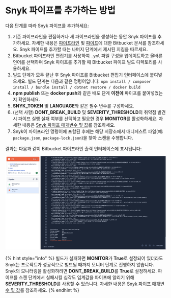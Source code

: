 # Snyk 파이프를 추가하는 방법

다음 단계를 따라 Snyk 파이프를 추가하세요:

1. 기존 파이프라인을 편집하거나 새 파이프라인을 생성하는 동안 Snyk 파이프를 추가하세요. 자세한 내용은 [파이프라인](https://confluence.atlassian.com/bitbucket/configure-bitbucket-pipelines-yml-792298910.html) 및 [파이프](https://support.atlassian.com/bitbucket-cloud/docs/pipes/)에 대한 Bitbucket 문서를 참조하세요. Snyk 파이프를 추가할 때는 나머지 단계에서 제시된 지침을 따르세요.
2. Bitbucket 파이프라인 편집기를 사용하여 `.yml` 파일 구성을 업데이트하고 올바른 언어를 선택하며 Snyk 파이프를 추가할 때 Bitbucket 파이프 빌드 디렉토리를 사용하세요.
3. 빌드 단계가 모두 끝난 후 Snyk 파이프를 Bitbucket 편집기 인터페이스에 붙여넣으세요. 빌드 단계는 다음과 같은 명령어입니다: `npm install / composer install / bundle install / dotnet restore / docker build`
4. **npm publish** 또는 **docker push**와 같은 배포 단계 **이전에** 파이프를 붙여넣었는지 확인하세요.
5. **SNYK\_TOKEN** 및 **LANGUAGE**와 같은 필수 변수를 구성하세요.
6. (선택 사항) **DONT\_BREAK\_BUILD** 및 **SEVERITY\_THRESHOLD**의 취약점 발견 시 파이프 실행 실패 여부를 선택하고 필요한 경우 **MONITOR**를 활성화하세요. 자세한 내용은 [Snyk 파이프 매개변수 및 값](snyk-pipe-parameters-and-values-bitbucket-cloud.md)를 참조하세요.
7. Snyk이 파이프라인 명령어에 포함된 후에는 해당 저장소에서 매니페스트 파일(예: `package.json`, `package-lock.json`)을 찾아 스캔을 수행합니다.

결과는 다음과 같이 Bitbucket 파이프라인 출력 인터페이스에 표시됩니다:

![Bitbucket 파이프라인 출력 인터페이스 - 여기서 Snyk은 취약점을 발견하여 파이프라인이 실패한 것입니다](<../../../.gitbook/assets/Screenshot 2023-10-03 at 13.08.45.png>)

{% hint style="info" %}
빌드가 실패하면 **MONITOR**가 **True**로 설정되어 있더라도 Snyk는 프로젝트가 성공적으로 빌드될 때까지 모니터 단계로 진행하지 않습니다. Snyk의 모니터링을 활성화하려면 **DONT\_BREAK\_BUILD**를 **True**로 설정하세요. 파이프를 스캔 단계에서 실패시킬 심각도 임계값을 파이프에 알리기 위해 **SEVERITY\_THRESHOLD**를 사용할 수 있습니다. 자세한 내용은 [Snyk 파이프 매개변수 및 값](snyk-pipe-parameters-and-values-bitbucket-cloud.md)를 참조하세요.
{% endhint %}
